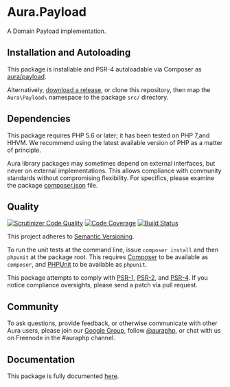 # Aura.Payload

A Domain Payload implementation.

## Installation and Autoloading

This package is installable and PSR-4 autoloadable via Composer as
[aura/payload][].

Alternatively, [download a release][], or clone this repository, then map the
`Aura\Payload\` namespace to the package `src/` directory.

## Dependencies

This package requires PHP 5.6 or later; it has been tested on PHP 7,and HHVM.
We recommend using the latest available version of PHP as a matter of principle.

Aura library packages may sometimes depend on external interfaces, but never on
external implementations. This allows compliance with community standards
without compromising flexibility. For specifics, please examine the package
[composer.json][] file.

## Quality

[![Scrutinizer Code Quality](https://scrutinizer-ci.com/g/auraphp/Aura.Payload/badges/quality-score.png?b=3.x)](https://scrutinizer-ci.com/g/auraphp/Aura.Payload/)
[![Code Coverage](https://scrutinizer-ci.com/g/auraphp/Aura.Payload/badges/coverage.png?b=3.x)](https://scrutinizer-ci.com/g/auraphp/Aura.Payload/)
[![Build Status](https://travis-ci.org/auraphp/Aura.Payload.png?branch=3.x)](https://travis-ci.org/auraphp/Aura.Payload)

This project adheres to [Semantic Versioning](http://semver.org/).

To run the unit tests at the command line, issue `composer install` and then
`phpunit` at the package root. This requires [Composer][] to be available as
`composer`, and [PHPUnit][] to be available as `phpunit`.

This package attempts to comply with [PSR-1][], [PSR-2][], and [PSR-4][]. If
you notice compliance oversights, please send a patch via pull request.

## Community

To ask questions, provide feedback, or otherwise communicate with other Aura
users, please join our [Google Group][], follow [@auraphp][], or chat with us
on Freenode in the #auraphp channel.

## Documentation

This package is fully documented [here](./docs/index.md).

[PSR-1]: https://github.com/php-fig/fig-standards/blob/master/accepted/PSR-1-basic-coding-standard.md
[PSR-2]: https://github.com/php-fig/fig-standards/blob/master/accepted/PSR-2-coding-style-guide.md
[PSR-4]: https://github.com/php-fig/fig-standards/blob/master/accepted/PSR-4-autoloader.md
[Composer]: http://getcomposer.org/
[PHPUnit]: http://phpunit.de/
[Google Group]: http://groups.google.com/group/auraphp
[@auraphp]: http://twitter.com/auraphp
[download a release]: https://github.com/auraphp/Aura.Payload/releases
[aura/payload]: https://packagist.org/packages/aura/payload
[composer.json]: ./composer.json
